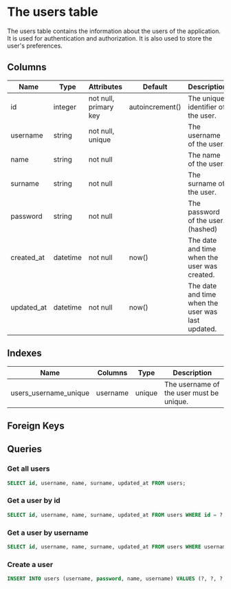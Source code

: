 # The users table

The users table contains the information about the users of the application. It is used for authentication and authorization. It is also used to store the user's preferences.

## Columns

| Name       | Type     | Attributes            | Default         | Description                                       |
| ---------- | -------- | --------------------- | --------------- | ------------------------------------------------- |
| id         | integer  | not null, primary key | autoincrement() | The unique identifier of the user.                |
| username   | string   | not null, unique      |                 | The username of the user.                         |
| name       | string   | not null              |                 | The name of the user.                             |
| surname    | string   | not null              |                 | The surname of the user.                          |
| password   | string   | not null              |                 | The password of the user. (hashed)                |
| created_at | datetime | not null              | now()           | The date and time when the user was created.      |
| updated_at | datetime | not null              | now()           | The date and time when the user was last updated. |

## Indexes

| Name                  | Columns  | Type   | Description                              |
| --------------------- | -------- | ------ | ---------------------------------------- |
| users_username_unique | username | unique | The username of the user must be unique. |

## Foreign Keys

## Queries

### Get all users

```sql
SELECT id, username, name, surname, updated_at FROM users;
```

### Get a user by id

```sql
SELECT id, username, name, surname, updated_at FROM users WHERE id = ?;
```

### Get a user by username

```sql
SELECT id, username, name, surname, updated_at FROM users WHERE username = ?;
```

### Create a user

```sql
INSERT INTO users (username, password, name, username) VALUES (?, ?, ?, ?);
```
